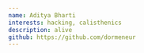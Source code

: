 ```yaml
---
name: Aditya Bharti
interests: hacking, calisthenics
description: alive
github: https://github.com/dormeneur
---
```


